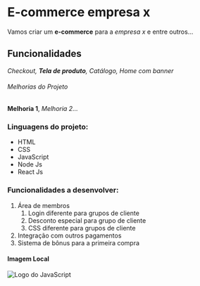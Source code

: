 # E-commerce empresa x

Vamos criar um **e-commerce** para a *empresa x* e entre outros...

## Funcionalidades

_Checkout, **Tela de produto**, Catálogo, Home com banner_

###### Melhorias do Projeto

__Melhoria 1__, _Melhoria 2..._

### Linguagens do projeto:

* HTML
* CSS
* JavaScript
* Node Js
* React Js

### Funcionalidades a desenvolver:

1. Área de membros
   1. Login diferente para grupos de cliente
   2. Desconto especial para grupo de cliente
   3. CSS diferente para grupos de cliente
2. Integração com outros pagamentos
3. Sistema de bônus para a primeira compra

#### Imagem Local

![Logo do JavaScript](img/javascript.png)
